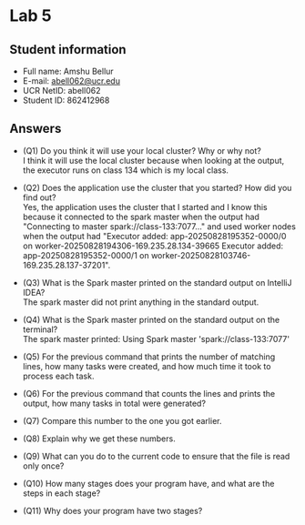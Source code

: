 # Lab 5

## Student information

* Full name: Amshu Bellur
* E-mail: abell062@ucr.edu
* UCR NetID: abell062
* Student ID: 862412968

## Answers

* (Q1) Do you think it will use your local cluster? Why or why not?\
I think it will use the local cluster because when looking at the output, the executor runs on class 134 which is my local class.
* (Q2) Does the application use the cluster that you started? How did you find out?\
Yes, the application uses the cluster that I started and I know this because it connected to the spark master when the output had "Connecting to master spark://class-133:7077..." and used worker nodes when the output had "Executor added: app-20250828195352-0000/0 on worker-20250828194306-169.235.28.134-39665
Executor added: app-20250828195352-0000/1 on worker-20250828103746-169.235.28.137-37201".
* (Q3) What is the Spark master printed on the standard output on IntelliJ IDEA?\
The spark master did not print anything in the standard output. 
* (Q4) What is the Spark master printed on the standard output on the terminal?\
The spark master printed: Using Spark master 'spark://class-133:7077'
* (Q5) For the previous command that prints the number of matching lines, how many tasks were created, and how much time it took to process each task.
  
* (Q6) For the previous command that counts the lines and prints the output, how many tasks in total were generated?

* (Q7) Compare this number to the one you got earlier.

* (Q8) Explain why we get these numbers.

* (Q9) What can you do to the current code to ensure that the file is read only once?

* (Q10) How many stages does your program have, and what are the steps in each stage? 

* (Q11) Why does your program have two stages?
